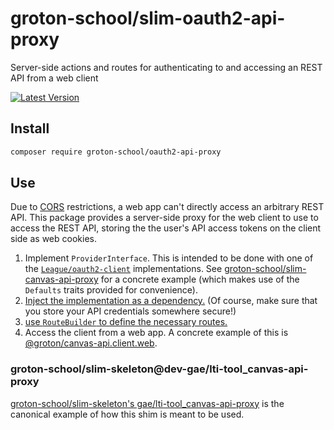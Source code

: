 # groton-school/slim-oauth2-api-proxy

Server-side actions and routes for authenticating to and accessing an REST API from a web client

[![Latest Version](https://img.shields.io/packagist/v/groton-school/slim-oauth2-api-proxy.svg)](https://packagist.org/packages/groton-school/slim-oauth2-api-proxy)

## Install

```bash
composer require groton-school/oauth2-api-proxy
```

## Use

Due to [CORS](https://developer.mozilla.org/en-US/docs/Web/HTTP/Guides/CORS) restrictions, a web app can't directly access an arbitrary REST API. This package provides a server-side proxy for the web client to use to access the REST API, storing the the user's API access tokens on the client side as web cookies.

1. Implement `ProviderInterface`. This is intended to be done with one of the [`League/oauth2-client`](https://oauth2-client.thephpleague.com) implementations. See [groton-school/slim-canvas-api-proxy](https://github.com/groton-school/slim-canvas-api-proxy#readme) for a concrete example (which makes use of the `Defaults` traits provided for convenience).
2. [Inject the implementation as a dependency.](https://github.com/groton-school/slim-skeleton/blob/0810344ec844912300e3834984d6a16893cde921/app/dependencies.php#L60-L68) (Of course, make sure that you store your API credentials somewhere secure!)
3. [use `RouteBuilder` to define the necessary routes.](https://github.com/groton-school/slim-skeleton/blob/0810344ec844912300e3834984d6a16893cde921/app/routes.php#L23-L24)
4. Access the client from a web app. A concrete example of this is [@groton/canvas-api.client.web](https://npmjs.com/package/@groton/canvas-api.client.web).

### groton-school/slim-skeleton@dev-gae/lti-tool_canvas-api-proxy

[groton-school/slim-skeleton's gae/lti-tool_canvas-api-proxy](https://github.com/groton-school/slim-skeleton/tree/gae/lti-tool_canvas-api-proxy) is the canonical example of how this shim is meant to be used.
